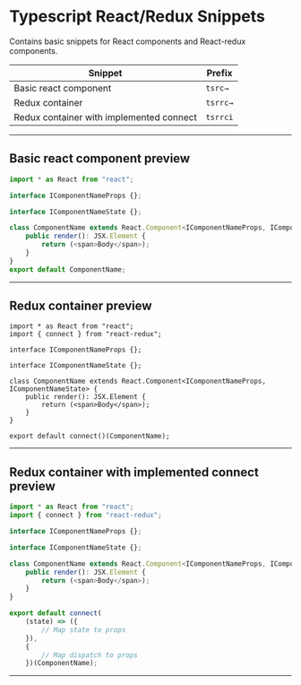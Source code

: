 # Typescript React/Redux Snippets

Contains basic snippets for React components and React-redux components.

| Snippet | Prefix |
| --- | --- |
| Basic react component | `tsrc→` |
| Redux container | `tsrrc→` |
| Redux container with implemented connect | `tsrrci` |
---
## Basic react component preview
```javascript
import * as React from "react";

interface IComponentNameProps {};

interface IComponentNameState {};

class ComponentName extends React.Component<IComponentNameProps, IComponentNameState> {
    public render(): JSX.Element {
        return (<span>Body</span>);
    }
}
export default ComponentName;
```
---
## Redux container preview
```javascipt
import * as React from "react";
import { connect } from "react-redux";

interface IComponentNameProps {};

interface IComponentNameState {};

class ComponentName extends React.Component<IComponentNameProps, IComponentNameState> {
    public render(): JSX.Element {
        return (<span>Body</span>);
    }
}

export default connect()(ComponentName);
```
---
## Redux container with implemented connect preview
```javascript
import * as React from "react";
import { connect } from "react-redux";

interface IComponentNameProps {};

interface IComponentNameState {};

class ComponentName extends React.Component<IComponentNameProps, IComponentNameState> {
    public render(): JSX.Element {
        return (<span>Body</span>);
    }
}

export default connect(
    (state) => ({
        // Map state to props
    }),
    {
        // Map dispatch to props
    })(ComponentName);
```
---